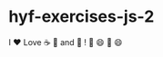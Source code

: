 # hyf-exercises-js-2
I  :heart: Love   :coffee:   :pizza:   and :dancer: !
:unicorn:
:smile:
:unicorn:
:smile:
